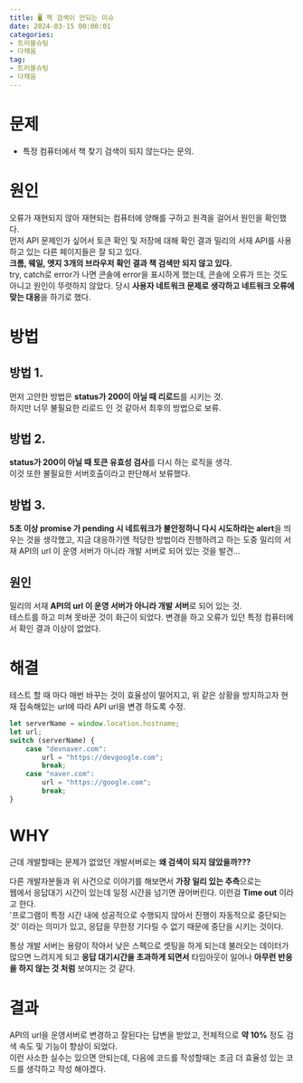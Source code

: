 ```yaml
---
title: 🖥️ 책 검색이 안되는 이슈
date: 2024-03-15 00:00:01
categories:
- 트러블슈팅
- 다채움
tag:
- 트러블슈팅
- 다채움
---
```


# 문제
- 특정 컴퓨터에서 책 찾기 검색이 되지 않는다는 문의.

# 원인
오류가 재현되지 않아 재현되는 컴퓨터에 양해를 구하고 원격을 걸어서 원인을 확인했다.<br/>
먼저 API 문제인가 싶어서 토큰 확인 및 저장에 대해 확인 결과 밀리의 서재 API를 사용하고 있는 다른 페이지들은 잘 되고 있다.<br/>
**크롬, 웨일, 엣지 3개의 브라우저 확인 결과 책 검색만 되지 않고 있다.**<br/>
try, catch로 error가 나면 콘솔에 error을 표시하게 했는데, 콘솔에 오류가 뜨는 것도 아니고 원인이 뚜렷하지 않았다. 
당시 **사용자 네트워크 문제로 생각하고 네트워크 오류에 맞는 대응**을 하기로 했다.

# 방법
## 방법 1.
먼저 고안한 방법은 **status가 200이 아닐 때 리로드**를 시키는 것.<br/>
하지만 너무 불필요한 리로드 인 것 같아서 최후의 방법으로 보류.

## 방법 2.
**status가 200이 아닐 때 토큰 유효성 검사**를 다시 하는 로직을 생각.<br/>
이것 또한 불필요한 서버호출이라고 판단해서 보류했다.

## 방법 3.
**5초 이상 promise 가 pending 시 네트워크가 불안정하니 다시 시도하라는 alert**을 띄우는 것을 생각했고, 
지금 대응하기엔 적당한 방법이라 진행하려고 하는 도중 밀리의 서재 API의 url 이 운영 서버가 아니라 개발 서버로 되어 있는 것을 발견...

## 원인
밀리의 서재 **API의 url 이 운영 서버가 아니라 개발 서버**로 되어 있는 것.<br/>
테스트를 하고 미쳐 못바꾼 것이 화근이 되었다. 변경을 하고 오류가 있던 특정 컴퓨터에서 확인 결과 이상이 없었다.

# 해결
테스트 할 때 마다 매번 바꾸는 것이 효율성이 떨어지고, 위 같은 상황을 방지하고자 현재 접속해있는 url에 따라 API url을 변경 하도록 수정.

```javascript
let serverName = window.location.hostname;
let url;
switch (serverName) {
    case "devnaver.com":
        url = "https://devgoogle.com";
        break;
    case "naver.com":
        url = "https://google.com";
        break;
}
```

# WHY
근데 개발할때는 문제가 없었던 개발서버로는 **왜 검색이 되지 않았을까???**

다른 개발자분들과 위 사건으로 이야기를 해보면서 **가장 일리 있는 추측**으로는<br/>
웹에서 응답대기 시간이 있는데 일정 시간을 넘기면 끊어버린다. 이런걸 **Time out** 이라고 한다.<br/>
'프로그램이 특정 시간 내에 성공적으로 수행되지 않아서 진행이 자동적으로 중단되는 것' 이라는 의미가 있고, 응답을 무한정 기다릴 수 없기 때문에 
중단을 시키는 것이다.

통상 개발 서버는 용량이 작아서 낮은 스펙으로 셋팅을 하게 되는데 불러오는 데이터가 많으면 느려지게 되고 **응답 대기시간을 초과하게 되면서** 
타임아웃이 일어나 **아무런 반응을 하지 않는 것 처럼** 보여지는 것 같다.

# 결과
API의 url을 운영서버로 변경하고 잘된다는 답변을 받았고, 전체적으로 **약 10%** 정도 검색 속도 및 기능이 향상이 되었다.<br/>
이런 사소한 실수는 있으면 안되는데, 다음에 코드를 작성할때는 조금 더 효율성 있는 코드를 생각하고 작성 해야겠다.